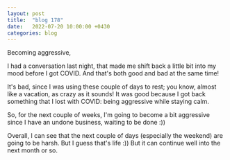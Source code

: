 ```yaml
---
layout: post
title:  "blog 178"
date:   2022-07-20 10:00:00 +0430
categories: blog
---
```


Becoming aggressive,

I had a conversation last night, that made me shift back a little bit into my mood before I got COVID. And that's both good and bad at the same time!

It's bad, since I was using these couple of days to rest; you know, almost like a vacation, as crazy as it sounds! It was good because I got back something that I lost with COVID: being aggressive while staying calm.

So, for the next couple of weeks, I'm going to become a bit aggressive since I have an undone business, waiting to be done :))

Overall, I can see that the next couple of days (especially the weekend) are going to be harsh. But I guess that's life :)) But it can continue well into the next month or so.
